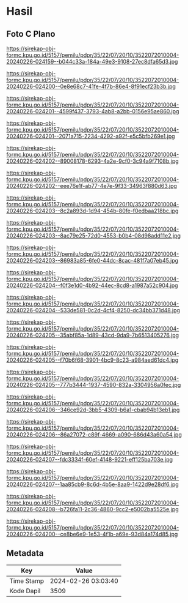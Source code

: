 # Hasil

## Foto C Plano

https://sirekap-obj-formc.kpu.go.id/5157/pemilu/pdpr/35/22/07/20/10/3522072010004-20240226-024159--b044c33a-184a-49e3-9108-27ec8dfa65d3.jpg

https://sirekap-obj-formc.kpu.go.id/5157/pemilu/pdpr/35/22/07/20/10/3522072010004-20240226-024200--0e8e68c7-41fe-4f7b-86e4-8f91ecf23b3b.jpg

https://sirekap-obj-formc.kpu.go.id/5157/pemilu/pdpr/35/22/07/20/10/3522072010004-20240226-024201--4599f437-3793-4ab8-a2bb-0156e95ae860.jpg

https://sirekap-obj-formc.kpu.go.id/5157/pemilu/pdpr/35/22/07/20/10/3522072010004-20240226-024201--2071a715-2234-4292-a92f-e5c5bfb269e1.jpg

https://sirekap-obj-formc.kpu.go.id/5157/pemilu/pdpr/35/22/07/20/10/3522072010004-20240226-024202--89008178-6293-4a2e-9cf0-3c94a9f7108b.jpg

https://sirekap-obj-formc.kpu.go.id/5157/pemilu/pdpr/35/22/07/20/10/3522072010004-20240226-024202--eee76e1f-ab77-4e7e-9f33-34963f880d63.jpg

https://sirekap-obj-formc.kpu.go.id/5157/pemilu/pdpr/35/22/07/20/10/3522072010004-20240226-024203--8c2a893d-1d94-454b-80fe-f0edbaa218bc.jpg

https://sirekap-obj-formc.kpu.go.id/5157/pemilu/pdpr/35/22/07/20/10/3522072010004-20240226-024203--8ac79e25-72d0-4553-b0b4-08d98add11e2.jpg

https://sirekap-obj-formc.kpu.go.id/5157/pemilu/pdpr/35/22/07/20/10/3522072010004-20240226-024203--86983a85-6fe0-44dc-8cac-481f7a07eb45.jpg

https://sirekap-obj-formc.kpu.go.id/5157/pemilu/pdpr/35/22/07/20/10/3522072010004-20240226-024204--f0f3e1d0-4b92-44ec-8cd8-a1987a52c904.jpg

https://sirekap-obj-formc.kpu.go.id/5157/pemilu/pdpr/35/22/07/20/10/3522072010004-20240226-024204--533de581-0c2d-4cf4-8250-dc34bb371d48.jpg

https://sirekap-obj-formc.kpu.go.id/5157/pemilu/pdpr/35/22/07/20/10/3522072010004-20240226-024205--35abf85a-1d89-43cd-9da9-7b6513405276.jpg

https://sirekap-obj-formc.kpu.go.id/5157/pemilu/pdpr/35/22/07/20/10/3522072010004-20240226-024205--f70b6f68-3901-4bc9-8c23-a984aed61dc4.jpg

https://sirekap-obj-formc.kpu.go.id/5157/pemilu/pdpr/35/22/07/20/10/3522072010004-20240226-024205--777b3444-1937-4590-832a-3304956a0fec.jpg

https://sirekap-obj-formc.kpu.go.id/5157/pemilu/pdpr/35/22/07/20/10/3522072010004-20240226-024206--346ce92d-3bb5-4309-b6a1-cbab94b13eb1.jpg

https://sirekap-obj-formc.kpu.go.id/5157/pemilu/pdpr/35/22/07/20/10/3522072010004-20240226-024206--86a27072-c89f-4669-a090-686d43a60a54.jpg

https://sirekap-obj-formc.kpu.go.id/5157/pemilu/pdpr/35/22/07/20/10/3522072010004-20240226-024207--fdc3334f-60ef-4148-9221-eff125ba703e.jpg

https://sirekap-obj-formc.kpu.go.id/5157/pemilu/pdpr/35/22/07/20/10/3522072010004-20240226-024207--1aa85cb9-8c6d-4b5e-8aa9-1422d9e28df6.jpg

https://sirekap-obj-formc.kpu.go.id/5157/pemilu/pdpr/35/22/07/20/10/3522072010004-20240226-024208--b726fa11-2c36-4860-9cc2-e5002ba5525e.jpg

https://sirekap-obj-formc.kpu.go.id/5157/pemilu/pdpr/35/22/07/20/10/3522072010004-20240226-024200--ce8be6e9-1e53-4f1b-a69e-93d84a174d85.jpg


## Metadata

| Key        | Value               |
| ---------- | ------------------- |
| Time Stamp | 2024-02-26 03:03:40 |
| Kode Dapil | 3509                |



